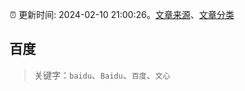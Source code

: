 :alarm_clock: 更新时间: 2024-02-10 21:00:26。[文章来源](/README.md)、[文章分类](/TAGS.md)

## 百度


> 关键字：`baidu`、`Baidu`、`百度`、`文心`



